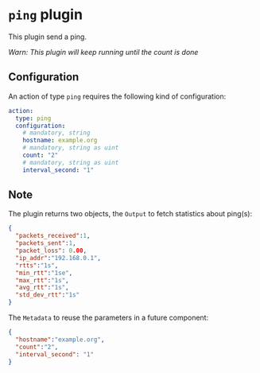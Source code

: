 # `ping` plugin

This plugin send a ping.

*Warn: This plugin will keep running until the count is done*

## Configuration

An action of type `ping` requires the following kind of configuration:

```yaml
action:
  type: ping
  configuration:
    # mandatory, string
    hostname: example.org
    # mandatory, string as uint
    count: "2"
    # mandatory, string as uint
    interval_second: "1"
```

## Note

The plugin returns two objects, the `Output` to fetch statistics about ping(s):

```json
{
  "packets_received":1,
  "packets_sent":1,
  "packet_loss": 0.00,
  "ip_addr":"192.168.0.1",
  "rtts":"1s",
  "min_rtt":"1se",
  "max_rtt":"1s",
  "avg_rtt":"1s",
  "std_dev_rtt":"1s"
}
```

The `Metadata` to reuse the parameters in a future component:

```json
{
  "hostname":"example.org",
  "count":"2",
  "interval_second": "1"
}
```
